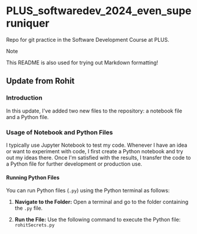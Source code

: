 # PLUS_softwaredev_2024_even_superuniquer
Repo for git practice in the Software Development Course at PLUS.
> [!NOTE]
> This README is also used for trying out Markdown formatting!


## Update from Rohit

### Introduction
In this update, I've added two new files to the repository: a notebook file and a Python file.

### Usage of Notebook and Python Files
I typically use Jupyter Notebook to test my code. Whenever I have an idea or want to experiment with code, I first create a Python notebook and try out my ideas there. Once I'm satisfied with the results, I transfer the code to a Python file for further development or production use.

#### Running Python Files
You can run Python files (`.py`) using the Python terminal as follows:

1. **Navigate to the Folder:**
   Open a terminal and go to the folder containing the `.py` file.

2. **Run the File:**
   Use the following command to execute the Python file:
    `rohitSecrets.py`

